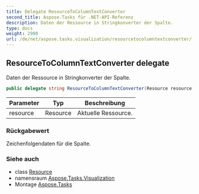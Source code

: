 ```yaml
---
title: Delegate ResourceToColumnTextConverter
second_title: Aspose.Tasks für .NET-API-Referenz
description: Daten der Ressource in Stringkonverter der Spalte.
type: docs
weight: 2990
url: /de/net/aspose.tasks.visualization/resourcetocolumntextconverter/
---
```

## ResourceToColumnTextConverter delegate

Daten der Ressource in Stringkonverter der Spalte.

```csharp
public delegate string ResourceToColumnTextConverter(Resource resource);
```

| Parameter | Typ | Beschreibung |
| --- | --- | --- |
| resource | Resource | Aktuelle Ressource. |

### Rückgabewert

Zeichenfolgendaten für die Spalte.

### Siehe auch

* class [Resource](../../aspose.tasks/resource/)
* namensraum [Aspose.Tasks.Visualization](../../aspose.tasks.visualization/)
* Montage [Aspose.Tasks](../../)


